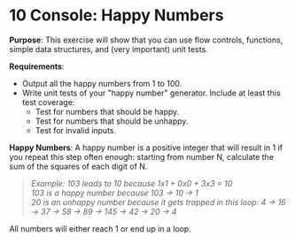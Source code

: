 # 10 Console: Happy Numbers

**Purpose**: This exercise will show that you can use flow controls, functions, simple data structures, and (very important) unit tests.

**Requirements**:  
- Output all the happy numbers from 1 to 100.
- Write unit tests of your "happy number" generator. Include at least this test coverage:
  - Test for numbers that should be happy.
  - Test for numbers that should be unhappy.
  - Test for invalid inputs.

**Happy Numbers**: A happy number is a positive integer that will result in 1 if you repeat this step often enough: starting from number N, calculate the sum of the squares of each digit of N.  
> *Example: 103 leads to 10 because 1x1 + 0x0 + 3x3 = 10*  
> *103 is a happy number because 103 -> 10 -> 1*  
> *20 is an unhappy number because it gets trapped in this loop: 4 -> 16 -> 37 -> 58 -> 89 -> 145 -> 42 -> 20 -> 4*  

All numbers will either reach 1 or end up in a loop.  

